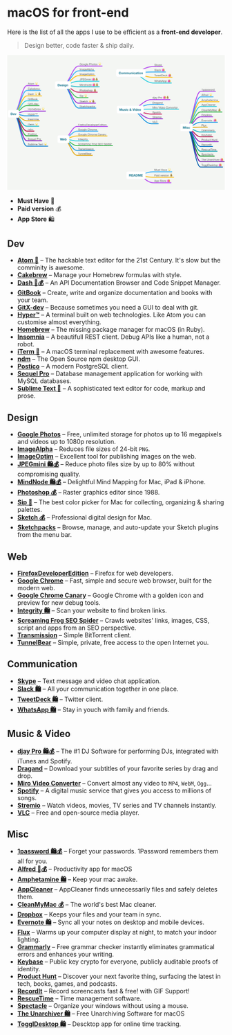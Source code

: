 # macOS for front-end

Here is the list of all the apps I use to be efficient as a __front-end developer__.

> Design better, code faster & ship daily.

[![](macos-front-end.mindnode/QuickLook/Preview.jpg)](https://my.mindnode.com/zRQUDVrKyQGW2TxZ33k8szsZEynEsaoKHeLWx2XB)

- __Must Have__ 🌟
- __Paid version__ 💰
- __App Store__ 🛍

## Dev

- __[Atom 🌟](https://atom.io/)__ – The hackable text editor for the 21st Century. It's slow but the comminity is awesome.
- __[Cakebrew](https://github.com/brunophilipe/Cakebrew)__ – Manage your Homebrew formulas with style.
- __[Dash 🌟💰](https://kapeli.com/dash)__ – An API Documentation Browser and Code Snippet Manager.
- __[GitBook](https://www.gitbook.com/)__ – Create, write and organize documentation and books with your team.
- __[GitX-dev](https://rowanj.github.io/gitx/)__ – Because sometimes you need a GUI to deal with git.
- __[Hyper™](https://hyper.is/)__ – A terminal built on web technologies. Like Atom you can customise almost everything.
- __[Homebrew](https://github.com/Homebrew)__ – The missing package manager for macOS (in Ruby).
- __[Insomnia](https://insomnia.rest/)__ – A beautifull REST client. Debug APIs like a human, not a robot.
- __[iTerm 🌟](https://www.iterm2.com/)__ – A macOS terminal replacement with awesome features.
- __[ndm](https://720kb.github.io/ndm/)__ – The Open Source npm desktop GUI.
- __[Postico](https://eggerapps.at/postico/)__ – A modern PostgreSQL client.
- __[Sequel Pro](https://www.sequelpro.com/)__ – Database management application for working with MySQL databases.
- __[Sublime Text 🌟](https://www.sublimetext.com/)__ – A sophisticated text editor for code, markup and prose.

## Design

- __[Google Photos](https://photos.google.com/apps)__ – Free, unlimited storage for photos up to 16 megapixels and videos up to 1080p resolution.
- __[ImageAlpha](https://pngmini.com/)__ – Reduces file sizes of 24-bit `PNG`.
- __[ImageOptim](https://imageoptim.com/)__ – Excellent tool for publishing images on the web.
- __[JPEGmini 🛍💰](https://itunes.apple.com/fr/app/jpegmini/id498944723?l=en&mt=12)__ – Reduce photo files size by up to 80% without compromising quality.
- __[MindNode 🛍💰](https://itunes.apple.com/fr/app/mindnode-2-delightful-mind-mapping/id992076693?l=en&mt=12)__ – Delightful Mind Mapping for Mac, iPad & iPhone.
- __[Photoshop 💰](http://www.photoshop.com/)__ – Raster graphics editor since 1988.
- __[Sip 🌟](https://sipapp.io/)__ – The best color picker for Mac for collecting, organizing & sharing palettes.
- __[Sketch 💰](https://www.sketchapp.com/)__ – Professional digital design for Mac.
- __[Sketchpacks](https://www.sketchpacks.com/)__ – Browse, manage, and auto-update your Sketch plugins from the menu bar.

## Web

- __[FirefoxDeveloperEdition](https://www.mozilla.org/firefox/developer/)__ – Firefox for web developers.
- __[Google Chrome](https://www.google.com/chrome/browser/desktop/index.html)__ – Fast, simple and secure web browser, built for the modern web.
- __[Google Chrome Canary](https://www.google.com/chrome/browser/canary.html)__ – Google Chrome with a golden icon and preview for new debug tools.
- __[Integrity 🛍](https://itunes.apple.com/fr/app/integrity/id513610341?l=en&mt=12)__ – Scan your website to find broken links.
- __[Screaming Frog SEO Spider](https://www.screamingfrog.co.uk/seo-spider/)__ – Crawls websites' links, images, CSS, script and apps from an SEO perspective.
- __[Transmission](https://transmissionbt.com/download/)__ – Simple BitTorrent client.
- __[TunnelBear](https://www.tunnelbear.com/)__ – Simple, private, free access to the open Internet you.

## Communication

- __[Skype](https://www.skype.com)__ – Text message and video chat application.
- __[Slack 🛍](https://itunes.apple.com/fr/app/slack/id803453959?l=en&mt=12)__ – All your communication together in one place.
- __[TweetDeck 🛍](https://itunes.apple.com/fr/app/tweetdeck-by-twitter/id485812721?l=en&mt=12)__ – Twitter client.
- __[WhatsApp 🛍](https://itunes.apple.com/fr/app/whatsapp-desktop/id1147396723?l=en&mt=12)__ – Stay in youch with family and friends.

## Music & Video

- __[djay Pro 🛍💰](https://itunes.apple.com/fr/app/djay-pro/id947578651?l=en&mt=12)__ – The #1 DJ Software for performing DJs, integrated with iTunes and Spotify.
- __[Dragand](http://dragand.watch/)__ – Download your subtitles of your favorite series by drag and drop.
- __[Miro Video Converter](http://www.mirovideoconverter.com/)__ – Convert almost any video to `MP4`, `WebM`, `Ogg`…
- __[Spotify](https://www.spotify.com)__ – A digital music service that gives you access to millions of songs.
- __[Stremio](https://www.strem.io/)__ – Watch videos, movies, TV series and TV channels instantly.
- __[VLC](https://www.videolan.org/vlc/download-macosx.fr.html)__ – Free and open-source media player.

## Misc

- __[1password 🛍💰](https://itunes.apple.com/fr/app/1password-password-manager-and-secure-wallet/id443987910?l=en&mt=12)__ – Forget your passwords. 1Password remembers them all for you.
- __[Alfred 🌟💰](https://www.alfredapp.com/)__ – Productivity app for macOS
- __[Amphetamine 🛍](https://itunes.apple.com/fr/app/amphetamine/id937984704?l=en&mt=12)__ – Keep your mac awake.
- __[AppCleaner](https://freemacsoft.net/appcleaner/)__ – AppCleaner finds unnecessarily files and safely deletes them.
- __[CleanMyMac 💰](https://cleanmymac.com/)__ – The world's best Mac cleaner.
- __[Dropbox](https://www.dropbox.com/downloading)__ – Keeps your files and your team in sync.
- __[Evernote 🛍](https://itunes.apple.com/fr/app/evernote-stay-organized/id406056744?l=en&mt=12)__ – Sync all your notes on desktop and mobile devices.
- __[Flux](https://justgetflux.com/)__ – Warms up your computer display at night, to match your indoor lighting.
- __[Grammarly](https://grammarly.com)__ – Free grammar checker instantly eliminates grammatical errors and enhances your writing.
- __[Keybase](https://keybase.io/)__ – Public key crypto for everyone, publicly auditable proofs of identity.
- __[Product Hunt](https://github.com/producthunt/producthunt-osx/)__ – Discover your next favorite thing, surfacing the latest in tech, books, games, and podcasts.
- __[RecordIt](http://recordit.co/)__ – Record screencasts fast & free! with GIF Support!
- __[RescueTime](https://www.rescuetime.com)__ – Time management software.
- __[Spectacle](https://github.com/eczarny/spectacle)__ – Organize your windows without using a mouse.
- __[The Unarchiver 🛍](https://itunes.apple.com/us/app/the-unarchiver/id425424353?mt=12)__ – Free Unarchiving Software for macOS
- __[TogglDesktop 🛍](https://itunes.apple.com/fr/app/toggl-desktop/id957734279?l=en&mt=12)__ – Descktop app for online time tracking.
